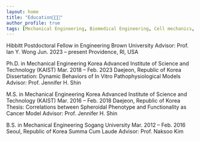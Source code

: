 ```yaml
---
layout: home
title: "Education👩🏻‍🎓"
author_profile: true
tags: [Mechanical Engineering, Biomedical Engineering, Cell mechanics, Mechanobiology, Multicellular spheroid, Biomaterial, Collective cell migration, Image processing, Microfluidics]
---
```


Hibbitt Postdoctoral Fellow in Engineering
Brown University
Advisor: Prof. Ian Y. Wong
Jun. 2023 – present
Providence, RI, USA

Ph.D. in Mechanical Engineering
Korea Advanced Institute of Science and Technology (KAIST)
Mar. 2018 – Feb. 2023
Daejeon, Republic of Korea
Dissertation: Dynamic Behaviors of In Vitro Pathophysiological Models
Advisor: Prof. Jennifer H. Shin

M.S. in Mechanical Engineering
Korea Advanced Institute of Science and Technology (KAIST)
Mar. 2016 – Feb. 2018
Daejeon, Republic of Korea
Thesis: Correlations between Spheroidal Phenotype and Functionality as Cancer Model
Advisor: Prof. Jennifer H. Shin

B.S. in Mechanical Engineering
Sogang University
Mar. 2012 – Feb. 2016
Seoul, Republic of Korea
Summa Cum Laude
Advisor: Prof. Naksoo Kim


